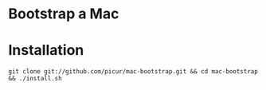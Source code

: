 Bootstrap a Mac
===============

# Installation

`git clone git://github.com/picur/mac-bootstrap.git && cd mac-bootstrap && ./install.sh`
